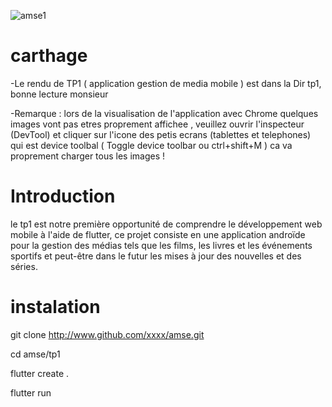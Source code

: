 ![amse1](https://user-images.githubusercontent.com/96065568/152703154-33bb3a34-7e6a-4ca5-a434-861dd1f4d663.jpg)

# carthage

-Le rendu de TP1 ( application gestion de media mobile ) est dans la Dir tp1, bonne lecture monsieur 


-Remarque :
lors de la visualisation de l'application avec Chrome quelques images vont pas etres proprement affichee , veuillez ouvrir l'inspecteur (DevTool) et cliquer sur l'icone des petis ecrans (tablettes et telephones) qui est device toolbal ( Toggle device toolbar ou ctrl+shift+M ) ca va proprement charger tous les images !

# Introduction

le tp1 est notre première opportunité de comprendre le développement web mobile à l'aide de flutter, ce projet consiste en une application androïde pour la gestion des médias tels que les films, les livres et les événements sportifs et peut-être dans le futur les mises à jour des nouvelles et des séries. 

# instalation
git clone http://www.github.com/xxxx/amse.git

cd amse/tp1

flutter create .

flutter run
